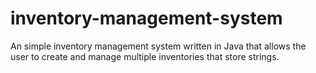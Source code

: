 # inventory-management-system
An simple inventory management system written in Java that allows the user to create and manage multiple inventories that store strings.
